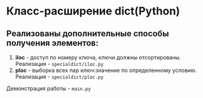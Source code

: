 # Класс-расширение dict(Python)

## Реализованы дополнительные способы получения элементов:  
1. **iloc** - доступ по номеру ключа, ключи должны отсортированы. Реализация - `specialdict/iloc.py`  
2. **ploc** -  выборка всех пар ключ:значение по определенному условию. Реализация - `specialdict/ploc.py`  

Демонстрация работы - `main.py`
